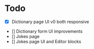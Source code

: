 # Todo

- [x] Dictionary page UI v0 both responsive
- [] Dictionary form UI improvements
- [] Jokes page
- [] Jokes page UI and Editor blocks
